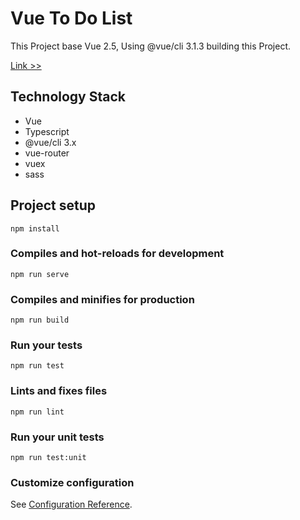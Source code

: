 # Vue To Do List

This Project base Vue 2.5, Using @vue/cli 3.1.3 building this Project.

[Link >>](https://zongzi531.com/vue-to-do-list)

## Technology Stack

* Vue
* Typescript
* @vue/cli 3.x
* vue-router
* vuex
* sass

## Project setup
```
npm install
```

### Compiles and hot-reloads for development
```
npm run serve
```

### Compiles and minifies for production
```
npm run build
```

### Run your tests
```
npm run test
```

### Lints and fixes files
```
npm run lint
```

### Run your unit tests
```
npm run test:unit
```

### Customize configuration
See [Configuration Reference](https://cli.vuejs.org/config/).
